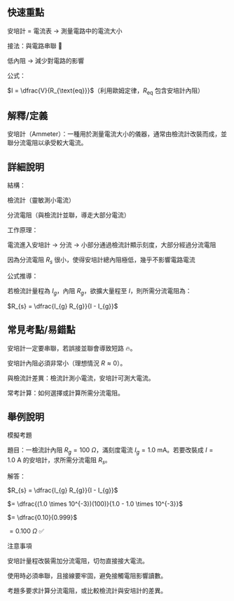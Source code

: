 ## 快速重點

安培計 = 電流表 → 測量電路中的電流大小

接法：與電路串聯 🔗

低內阻 → 減少對電路的影響

公式：

$I = \dfrac{V}{R_{\text{eq}}}$（利用歐姆定律，$R_{\text{eq}}$ 包含安培計內阻）


## 解釋/定義

安培計（Ammeter）：一種用於測量電流大小的儀器，通常由檢流計改裝而成，並聯分流電阻以承受較大電流。


## 詳細說明

結構：

檢流計（靈敏測小電流）

分流電阻（與檢流計並聯，導走大部分電流）

工作原理：

電流進入安培計 → 分流 → 小部分通過檢流計顯示刻度，大部分經過分流電阻

因為分流電阻 $R_{s}$ 很小，使得安培計總內阻極低，幾乎不影響電路電流

公式推導：

若檢流計量程為 $I_{g}$，內阻 $R_{g}$，欲擴大量程至 $I$，則所需分流電阻為：

$R_{s} = \dfrac{I_{g} R_{g}}{I - I_{g}}$


## 常見考點/易錯點

安培計一定要串聯，若誤接並聯會導致短路 🔥。

安培計內阻必須非常小（理想情況 $R \approx 0$）。

與檢流計差異：檢流計測小電流，安培計可測大電流。

常考計算：如何選擇或計算所需分流電阻。


## 舉例說明

模擬考題

題目：一檢流計內阻 $R_{g} = 100 \ \Omega$，滿刻度電流 $I_{g} = 1.0 \ \mathrm{mA}$。若要改裝成 $I = 1.0 \ \mathrm{A}$ 的安培計，求所需分流電阻 $R_{s}$。

解答：

$R_{s} = \dfrac{I_{g} R_{g}}{I - I_{g}}$

$= \dfrac{(1.0 \times 10^{-3})(100)}{1.0 - 1.0 \times 10^{-3}}$

$= \dfrac{0.10}{0.999}$

$= 0.100 \ \Omega$ ✅

注意事項

安培計量程改裝需加分流電阻，切勿直接接大電流。

使用時必須串聯，且接線要牢固，避免接觸電阻影響讀數。

考題多要求計算分流電阻，或比較檢流計與安培計的差異。
